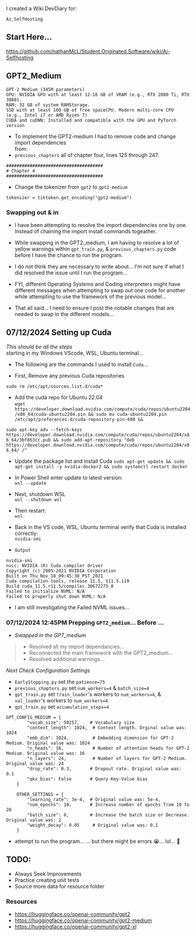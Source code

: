 I created a Wiki DevDiary for:
```
Ai_SelfHosting 
```
## Start Here...<br>
https://github.com/nathanMcL/Student.Originated.Software/wiki/Ai-Selfhosting<br>

## GPT2_Medium


```
GPT-2 Medium (345M parameters)
GPU: NVIDIA GPU with at least 12-16 GB of VRAM (e.g., RTX 2080 Ti, RTX 3080).
RAM: 32 GB of system RAMStorage.
SSD with at least 100 GB of free spaceCPU. Modern multi-core CPU (e.g., Intel i7 or AMD Ryzen 7)
CUDA and cuDNN: Installed and compatible with the GPU and PyTorch version
```

- To implement the GPT2-medium I had to remove code and change import dependencies<br>
 from:
- `previous_chapters` all of chapter four, lines 125 through 247.

```
#####################################
# Chapter 4
#####################################
```
- Change the tokenizer from `gpt2` to `gpt2-medium`

```
tokenizer = tiktoken.get_encoding("gpt2-medium")
```

### Swapping out & in
- I have been attempting to resolve the import dependencies one by one. Instead of chaining the import install commands togeather.
- While swapping in the GPT2_medium, I am having to resolve a lot of yellow warnings within `gpt_train.py`, & `previous_chapters.py` code before I have the chance to run the program.
- I do not think they are necessary to write about... I'm not sure if what I did resolved the issue until I run the program...
- FYI, different Operating Systems and Coding interpreters might have different messages when attempting to swap out one code for another while attempting to use the framework of the previous model...

- That all said... I need to ensure I post the notable changes that are needed to swap in the different models...

## 07/12/2024 Setting up Cuda
*This should be all the steps* <br>
starting in my Windows VScode, WSL, Ubuntu terminal...<br>
- The following are the commands I used to install `Cuda`...

- First, Remove any previous Cuda repositories
```
sudo rm /etc/apt/sources.list.d/cuda*
```
  
- Add the cuda repo for Ubuntu 22.04 <br>
```wget https://developer.download.nvidia.com/compute/cuda/repos/ubuntu2204/x86_64/cuda-ubuntu2204.pin && sudo mv cuda-ubuntu2204.pin /etc/apt/preferences.d/cuda-repository-pin-600 && ```

```sudo apt-key adv --fetch-keys https://developer.download.nvidia.com/compute/cuda/repos/ubuntu2204/x86_64/3bf863cc.pub && sudo add-apt-repository "deb https://developer.download.nvidia.com/compute/cuda/repos/ubuntu2204/x86_64/ /" ``` 

- Update the package list and install Cuda
```sudo apt-get update && sudo apt-get install -y nvidia-docker2 && sudo systemctl restart docker```

- In Power Shell enter update to latest version: <br>
```wsl --update``` <br>
- Next, shutdown WSL <br>
```wsl --shutdown wsl``` <br>
- Then restart: <br>
```wsl``` <br>

- Back in the VS code, WSL, Ubuntu terminal verify that Cuda is installed correctly: <br>
```nvidia-smi``` <br>

- `Output` <br>

```
nvidia-smi
nvcc: NVIDIA (R) Cuda compiler driver
Copyright (c) 2005-2021 NVIDIA Corporation
Built on Thu_Nov_18_09:45:30_PST_2021
Cuda compilation tools, release 11.5, V11.5.119
Build cuda_11.5.r11.5/compiler.30672275_0
Failed to initialize NVML: N/A
Failed to properly shut down NVML: N/A
```
- I am still investigating the Failed NVML issues...


### 07/12/2024 12:45PM Prepping `GPT2_medium`... Before ...

- *Swapped in the GPT_medium*
> - Resolved all my import dependancies...<br>
> - Reconnected the main framework with the GPT2_medium...<br>
> - Resolved additional warnings...<br>

*Next Check Configuration Settings* <br>

- `EarlyStopping.py` set the `patience=75`
- `previous_chapters.py` set `num_workers=4` & `batch_size=4`
- `gpt_train.py` set `train_loader`'s workers to `num_workers=4`, & `val_loader`'s workers to `num_workers=4`
- `gpt_train.py` set `accumulation_steps=4`

```
GPT_CONFIG_MEDIUM = {
        "vocab_size": 50257,    # Vocabulary size
        "context_length": 1024,  # Context length. Orginal value was: 1024
        "emb_dim": 1024,         # Embedding dimension for GPT-2 Medium. Original value was: 1024
        "n_heads": 16,           # Number of attention heads for GPT-2 Medium. Original value was: 16
        "n_layers": 24,          # Number of layers for GPT-2 Medium. Original value was: 24
        "drop_rate": 0.3,       # Dropout rate. Original value was: 0.1
        "qkv_bias": False       # Query-Key-Value bias
    }

    OTHER_SETTINGS = {
        "learning_rate": 3e-4,  # Original value was: 5e-4,
        "num_epochs": 10,       # Increase number of epochs from 10 to 20
        "batch_size": 8,        # Increase the batch size or Decrease. Original value was: 2
        "weight_decay": 0.05     # Original value was: 0.1
    }

```
 
- attempt to run the program... ... but there might be errors 😭... lol... 🥹








  

## TODO:
- Always Seek Improvements
- Practice creating unit tests
- Source more data for resource folder

### Resources

- https://huggingface.co/openai-community/gpt2
- https://huggingface.co/openai-community/gpt2-medium
- https://huggingface.co/openai-community/gpt2-xl



